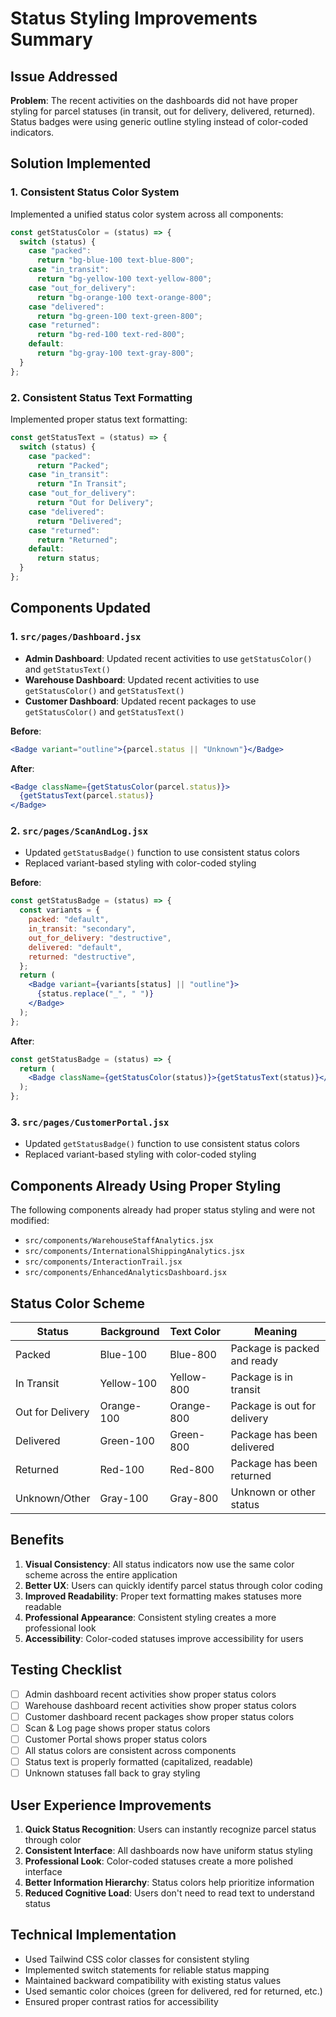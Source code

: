 # Status Styling Improvements Summary

## Issue Addressed

**Problem**: The recent activities on the dashboards did not have proper styling for parcel statuses (in transit, out for delivery, delivered, returned). Status badges were using generic outline styling instead of color-coded indicators.

## Solution Implemented

### 1. Consistent Status Color System

Implemented a unified status color system across all components:

```javascript
const getStatusColor = (status) => {
  switch (status) {
    case "packed":
      return "bg-blue-100 text-blue-800";
    case "in_transit":
      return "bg-yellow-100 text-yellow-800";
    case "out_for_delivery":
      return "bg-orange-100 text-orange-800";
    case "delivered":
      return "bg-green-100 text-green-800";
    case "returned":
      return "bg-red-100 text-red-800";
    default:
      return "bg-gray-100 text-gray-800";
  }
};
```

### 2. Consistent Status Text Formatting

Implemented proper status text formatting:

```javascript
const getStatusText = (status) => {
  switch (status) {
    case "packed":
      return "Packed";
    case "in_transit":
      return "In Transit";
    case "out_for_delivery":
      return "Out for Delivery";
    case "delivered":
      return "Delivered";
    case "returned":
      return "Returned";
    default:
      return status;
  }
};
```

## Components Updated

### 1. `src/pages/Dashboard.jsx`

- **Admin Dashboard**: Updated recent activities to use `getStatusColor()` and `getStatusText()`
- **Warehouse Dashboard**: Updated recent activities to use `getStatusColor()` and `getStatusText()`
- **Customer Dashboard**: Updated recent packages to use `getStatusColor()` and `getStatusText()`

**Before**:

```jsx
<Badge variant="outline">{parcel.status || "Unknown"}</Badge>
```

**After**:

```jsx
<Badge className={getStatusColor(parcel.status)}>
  {getStatusText(parcel.status)}
</Badge>
```

### 2. `src/pages/ScanAndLog.jsx`

- Updated `getStatusBadge()` function to use consistent status colors
- Replaced variant-based styling with color-coded styling

**Before**:

```jsx
const getStatusBadge = (status) => {
  const variants = {
    packed: "default",
    in_transit: "secondary",
    out_for_delivery: "destructive",
    delivered: "default",
    returned: "destructive",
  };
  return (
    <Badge variant={variants[status] || "outline"}>
      {status.replace("_", " ")}
    </Badge>
  );
};
```

**After**:

```jsx
const getStatusBadge = (status) => {
  return (
    <Badge className={getStatusColor(status)}>{getStatusText(status)}</Badge>
  );
};
```

### 3. `src/pages/CustomerPortal.jsx`

- Updated `getStatusBadge()` function to use consistent status colors
- Replaced variant-based styling with color-coded styling

## Components Already Using Proper Styling

The following components already had proper status styling and were not modified:

- `src/components/WarehouseStaffAnalytics.jsx`
- `src/components/InternationalShippingAnalytics.jsx`
- `src/components/InteractionTrail.jsx`
- `src/components/EnhancedAnalyticsDashboard.jsx`

## Status Color Scheme

| Status           | Background | Text Color | Meaning                     |
| ---------------- | ---------- | ---------- | --------------------------- |
| Packed           | Blue-100   | Blue-800   | Package is packed and ready |
| In Transit       | Yellow-100 | Yellow-800 | Package is in transit       |
| Out for Delivery | Orange-100 | Orange-800 | Package is out for delivery |
| Delivered        | Green-100  | Green-800  | Package has been delivered  |
| Returned         | Red-100    | Red-800    | Package has been returned   |
| Unknown/Other    | Gray-100   | Gray-800   | Unknown or other status     |

## Benefits

1. **Visual Consistency**: All status indicators now use the same color scheme across the entire application
2. **Better UX**: Users can quickly identify parcel status through color coding
3. **Improved Readability**: Proper text formatting makes statuses more readable
4. **Professional Appearance**: Consistent styling creates a more professional look
5. **Accessibility**: Color-coded statuses improve accessibility for users

## Testing Checklist

- [ ] Admin dashboard recent activities show proper status colors
- [ ] Warehouse dashboard recent activities show proper status colors
- [ ] Customer dashboard recent packages show proper status colors
- [ ] Scan & Log page shows proper status colors
- [ ] Customer Portal shows proper status colors
- [ ] All status colors are consistent across components
- [ ] Status text is properly formatted (capitalized, readable)
- [ ] Unknown statuses fall back to gray styling

## User Experience Improvements

1. **Quick Status Recognition**: Users can instantly recognize parcel status through color
2. **Consistent Interface**: All dashboards now have uniform status styling
3. **Professional Look**: Color-coded statuses create a more polished interface
4. **Better Information Hierarchy**: Status colors help prioritize information
5. **Reduced Cognitive Load**: Users don't need to read text to understand status

## Technical Implementation

- Used Tailwind CSS color classes for consistent styling
- Implemented switch statements for reliable status mapping
- Maintained backward compatibility with existing status values
- Used semantic color choices (green for delivered, red for returned, etc.)
- Ensured proper contrast ratios for accessibility
